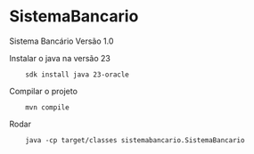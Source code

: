 # SistemaBancario
Sistema Bancário Versão 1.0


Instalar o java na versão 23
```
    sdk install java 23-oracle
```

Compilar o projeto 
```
    mvn compile
```

Rodar 
```
    java -cp target/classes sistemabancario.SistemaBancario
```